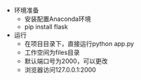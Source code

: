 - 环境准备
    * 安装配置Anaconda环境
    * pip install flask
- 运行
    * 在项目目录下，直接运行python app.py
    * 工作空间为files目录
    * 默认端口号为2000，可以更改
    * 浏览器访问127.0.0.1:2000


